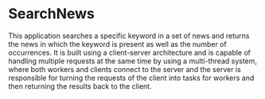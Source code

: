 # SearchNews

This application searches a specific keyword in a set of news and returns the news in which the keyword is present as well as the number of occurrences.
It is built using a client-server architecture and is capable of handling multiple requests at the same time by using a multi-thread system, where both workers and clients connect to the server and the server is responsible for turning the requests of the client into tasks for workers and then returning the results back to the client.
